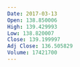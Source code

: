 ```yaml
---
Date: 2017-03-13
Open: 138.850006
High: 139.429993
Low: 138.820007
Close: 139.199997
Adj Close: 136.505829
Volume: 17421700
---
```

